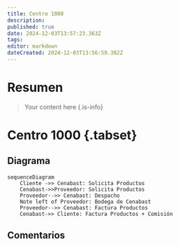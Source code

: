 ```yaml
---
title: Centro 1000
description: 
published: true
date: 2024-12-03T13:57:23.363Z
tags: 
editor: markdown
dateCreated: 2024-12-03T13:56:59.382Z
---
```


# Resumen
> Your content here
{.is-info}

# Centro 1000 {.tabset}

## Diagrama

```mermaid
sequenceDiagram
    Cliente ->> Cenabast: Solicita Productos
    Cenabast->>Proveedor: Solicita Productos
    Proveedor-->> Cenabast: Despacho
    Note left of Proveedor: Bodega de Cenabast
    Proveedor-->> Cenabast: Factura Productos
    Cenabast->> Cliente: Factura Productos + Comisión
```

## Comentarios